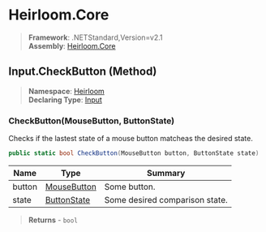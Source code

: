 # Heirloom.Core

> **Framework**: .NETStandard,Version=v2.1  
> **Assembly**: [Heirloom.Core][0]

## Input.CheckButton (Method)

> **Namespace**: [Heirloom][0]  
> **Declaring Type**: [Input][1]

### CheckButton(MouseButton, ButtonState)

Checks if the lastest state of a mouse button matcheas the desired state.

```cs
public static bool CheckButton(MouseButton button, ButtonState state)
```

| Name   | Type             | Summary                        |
|--------|------------------|--------------------------------|
| button | [MouseButton][2] | Some button.                   |
| state  | [ButtonState][3] | Some desired comparison state. |

> **Returns** - `bool`

[0]: ../../../Heirloom.Core.md
[1]: ../Input.md
[2]: ../MouseButton.md
[3]: ../ButtonState.md
